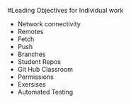 #Leading Objectives for Individual work

* Network connectivity
* Remotes
* Fetch
* Push
* Branches
* Student Repos
* Git Hub Classroom
* Permissions
* Exersises
* Automated Testing
